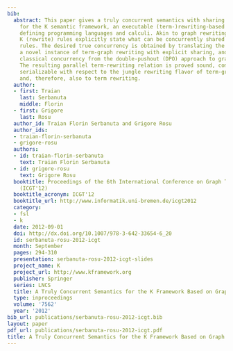 ```yaml
---
bib:
  abstract: This paper gives a truly concurrent semantics with sharing of resources
    for the K semantic framework, an executable (term-)rewriting-based formalism for
    defining programming languages and calculi. Akin to graph rewriting rules, the
    K (rewrite) rules explicitly state what can be concurrently shared with other
    rules. The desired true concurrency is obtained by translating the K rules into
    a novel instance of term-graph rewriting with explicit sharing, and then using
    classical concurrency from the double-pushout (DPO) approach to graph rewriting.
    The resulting parallel term-rewriting relation is proved sound, complete, and
    serializable with respect to the jungle rewriting flavor of term-graph rewriting,
    and, therefore, also to term rewriting.
  author:
  - first: Traian
    last: Serbanuta
    middle: Florin
  - first: Grigore
    last: Rosu
  author_id: Traian Florin Serbanuta and Grigore Rosu
  author_ids:
  - traian-florin-serbanuta
  - grigore-rosu
  authors:
  - id: traian-florin-serbanuta
    text: Traian Florin Serbanuta
  - id: grigore-rosu
    text: Grigore Rosu
  booktitle: Proceedings of the 6th International Conference on Graph Transformation
    (ICGT'12)
  booktitle_acronym: ICGT'12
  booktitle_url: http://www.informatik.uni-bremen.de/icgt2012
  category:
  - fsl
  - k
  date: 2012-09-01
  doi: http://dx.doi.org/10.1007/978-3-642-33654-6_20
  id: serbanuta-rosu-2012-icgt
  month: September
  pages: 294-310
  presentation: serbanuta-rosu-2012-icgt-slides
  project_name: K
  project_url: http://www.kframework.org
  publisher: Springer
  series: LNCS
  title: A Truly Concurrent Semantics for the K Framework Based on Graph Transformations
  type: inproceedings
  volume: '7562'
  year: '2012'
bib_url: publications/serbanuta-rosu-2012-icgt.bib
layout: paper
pdf_url: publications/serbanuta-rosu-2012-icgt.pdf
title: A Truly Concurrent Semantics for the K Framework Based on Graph Transformations
---
```

